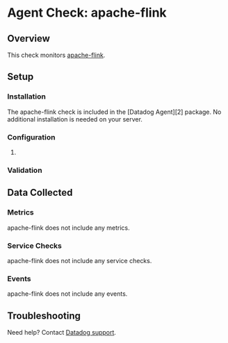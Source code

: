 # Agent Check: apache-flink

## Overview

This check monitors [apache-flink][1].

## Setup

### Installation

The apache-flink check is included in the [Datadog Agent][2] package.
No additional installation is needed on your server.

### Configuration

1. <List of steps to setup this Integration>

### Validation

<Steps to validate integration is functioning as expected>

## Data Collected

### Metrics

apache-flink does not include any metrics.

### Service Checks

apache-flink does not include any service checks.

### Events

apache-flink does not include any events.

## Troubleshooting

Need help? Contact [Datadog support][1].

[1]: https://docs.datadoghq.com/help
